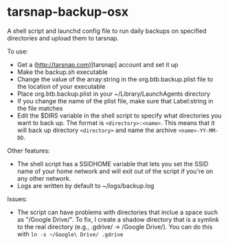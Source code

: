 tarsnap-backup-osx
==================

A shell script and launchd config file to run daily backups on specified directories and upload them to tarsnap.

To use:
* Get a (http://tarsnap.com)[tarsnap] account and set it up
* Make the backup.sh executable
* Change the value of the array:string in the org.btb.backup.plist file to the location of your executable
* Place org.btb.backup.plist in your ~/Library/LaunchAgents directory
* If you change the name of the plist file, make sure that Label:string in the file matches
* Edit the $DIRS variable in the shell script to specify what directories you want to back up.  The format is `<directory>:<name>`.  This means that it will back up directory `<directory>` and name the archive `<name>-YY-MM-DD`.

Other features:
* The shell script has a SSIDHOME variable that lets you set the SSID name of your home network and will exit out of the script if you're on any other network.
* Logs are written by default to ~/logs/backup.log

Issues:
* The script can have problems with directories that inclue a space such as "/Google Drive/".  To fix, I create a shadow directory that is a symlink to the real directory (e.g., .gdrive/ -> /Google Drive/).  You can do this with `ln -s ~/Google\ Drive/ .gdrive`
